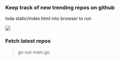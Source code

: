 ### Keep track of new trending repos on github


loda static/index.html into browser to run

![](https://i.imgur.com/1xGRetE.jpg)

### Fetch latest repos 


> go run main.go
